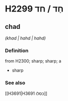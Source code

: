 # H2299 חַד / חד

## chad

_(khad | hahd | hahd)_

### Definition

from H2300; sharp; sharp; a

- sharp

### See also

[[H3691|H3691 כסלו]]
